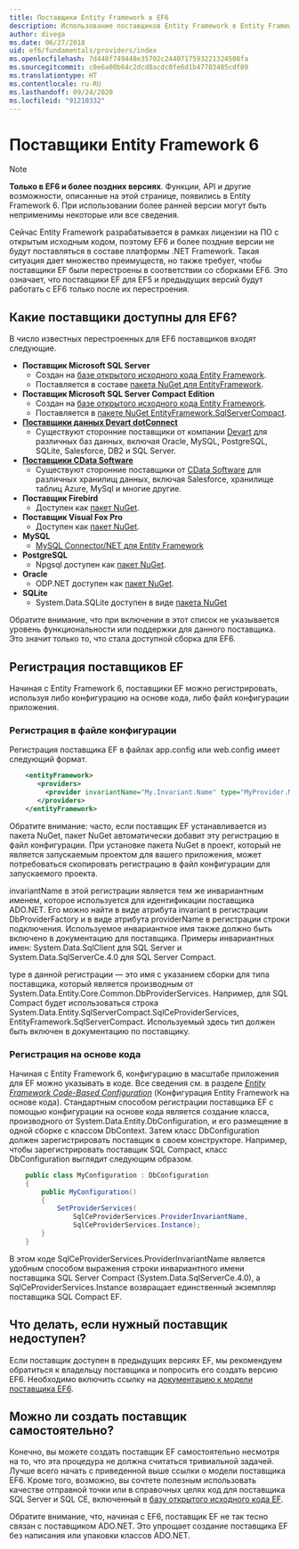 ```yaml
---
title: Поставщики Entity Framework в EF6
description: Использование поставщиков Entity Framework в Entity Framework 6
author: divega
ms.date: 06/27/2018
uid: ef6/fundamentals/providers/index
ms.openlocfilehash: 7d448f749448e35702c2440717593221324508fa
ms.sourcegitcommit: c0e6a00b64c2dcd8acdc0fe6d1b47703405cdf09
ms.translationtype: HT
ms.contentlocale: ru-RU
ms.lasthandoff: 09/24/2020
ms.locfileid: "91210332"
---
```

# <a name="entity-framework-6-providers"></a>Поставщики Entity Framework 6
> [!NOTE]
> **Только в EF6 и более поздних версиях**. Функции, API и другие возможности, описанные на этой странице, появились в Entity Framework 6. При использовании более ранней версии могут быть неприменимы некоторые или все сведения.

Сейчас Entity Framework разрабатывается в рамках лицензии на ПО с открытым исходным кодом, поэтому EF6 и более поздние версии не будут поставляться в составе платформы .NET Framework. Такая ситуация дает множество преимуществ, но также требует, чтобы поставщики EF были перестроены в соответствии со сборками EF6. Это означает, что поставщики EF для EF5 и предыдущих версий будут работать с EF6 только после их перестроения.

## <a name="which-providers-are-available-for-ef6"></a>Какие поставщики доступны для EF6?

В число известных перестроенных для EF6 поставщиков входят следующие.

*   **Поставщик Microsoft SQL Server**
    *   Создан на [базе открытого исходного кода Entity Framework](https://github.com/aspnet/EntityFramework6).
    *   Поставляется в составе [пакета NuGet для EntityFramework](https://nuget.org/packages/EntityFramework).
*   **Поставщик Microsoft SQL Server Compact Edition**
    *   Создан на [базе открытого исходного кода Entity Framework](https://github.com/aspnet/EntityFramework6).
    *   Поставляется в [пакете NuGet EntityFramework.SqlServerCompact](https://nuget.org/packages/EntityFramework.SqlServerCompact).
*   [**Поставщики данных Devart dotConnect**](https://www.devart.com/dotconnect/)
    *   Существуют сторонние поставщики от компании [Devart](https://www.devart.com/) для различных баз данных, включая Oracle, MySQL, PostgreSQL, SQLite, Salesforce, DB2 и SQL Server.
*   [**Поставщики CData Software**](https://www.cdata.com/ado/)
    *   Существуют сторонние поставщики от [CData Software](https://www.cdata.com/ado/) для различных хранилищ данных, включая Salesforce, хранилище таблиц Azure, MySql и многие другие.
*   **Поставщик Firebird**
    *   Доступен как [пакет NuGet](https://www.nuget.org/packages/EntityFramework.Firebird/).
*   **Поставщик Visual Fox Pro**
    *   Доступен как [пакет NuGet](https://www.nuget.org/packages/VFPEntityFrameworkProvider2/).
*   **MySQL**
    *   [MySQL Connector/NET для Entity Framework](https://dev.mysql.com/doc/connector-net/en/connector-net-entityframework60.html)
*   **PostgreSQL**
    *   Npgsql доступен как [пакет NuGet](https://www.nuget.org/packages/EntityFramework6.Npgsql/).
*   **Oracle**
    *   ODP.NET доступен как [пакет NuGet](https://www.nuget.org/packages/Oracle.ManagedDataAccess.EntityFramework/).
*   **SQLite**
    *   System.Data.SQLite доступен в виде [пакета NuGet](https://www.nuget.org/packages/System.Data.SQLite/)

Обратите внимание, что при включении в этот список не указывается уровень функциональности или поддержки для данного поставщика. Это значит только то, что стала доступной сборка для EF6.

## <a name="registering-ef-providers"></a>Регистрация поставщиков EF

Начиная с Entity Framework 6, поставщики EF можно регистрировать, используя либо конфигурацию на основе кода, либо файл конфигурации приложения.

### <a name="config-file-registration"></a>Регистрация в файле конфигурации

Регистрация поставщика EF в файлах app.config или web.config имеет следующий формат.


``` xml
    <entityFramework>
       <providers>
         <provider invariantName="My.Invariant.Name" type="MyProvider.MyProviderServices, MyAssembly" />
       </providers>
    </entityFramework>
```

Обратите внимание: часто, если поставщик EF устанавливается из пакета NuGet, пакет NuGet автоматически добавит эту регистрацию в файл конфигурации. При установке пакета NuGet в проект, который не является запускаемым проектом для вашего приложения, может потребоваться скопировать регистрацию в файл конфигурации для запускаемого проекта.

invariantName в этой регистрации является тем же инвариантным именем, которое используется для идентификации поставщика ADO.NET. Его можно найти в виде атрибута invariant в регистрации DbProviderFactory и в виде атрибута providerName в регистрации строки подключения. Используемое инвариантное имя также должно быть включено в документацию для поставщика. Примеры инвариантных имен: System.Data.SqlClient для SQL Server и System.Data.SqlServerCe.4.0 для SQL Server Compact.

type в данной регистрации — это имя с указанием сборки для типа поставщика, который является производным от System.Data.Entity.Core.Common.DbProviderServices. Например, для SQL Compact будет использоваться строка System.Data.Entity.SqlServerCompact.SqlCeProviderServices, EntityFramework.SqlServerCompact. Используемый здесь тип должен быть включен в документацию по поставщику.

### <a name="code-based-registration"></a>Регистрация на основе кода

Начиная с Entity Framework 6, конфигурацию в масштабе приложения для EF можно указывать в коде. Все сведения см. в разделе _[Entity Framework Code-Based Configuration](https://msdn.microsoft.com/data/jj680699)_ (Конфигурация Entity Framework на основе кода). Стандартным способом регистрации поставщика EF с помощью конфигурации на основе кода является создание класса, производного от System.Data.Entity.DbConfiguration, и его размещение в одной сборке с классом DbContext. Затем класс DbConfiguration должен зарегистрировать поставщик в своем конструкторе. Например, чтобы зарегистрировать поставщик SQL Compact, класс DbConfiguration выглядит следующим образом.

``` csharp
    public class MyConfiguration : DbConfiguration
    {
        public MyConfiguration()
        {
            SetProviderServices(
                SqlCeProviderServices.ProviderInvariantName,
                SqlCeProviderServices.Instance);
        }
    }
```

В этом коде SqlCeProviderServices.ProviderInvariantName является удобным способом выражения строки инвариантного имени поставщика SQL Server Compact (System.Data.SqlServerCe.4.0), а SqlCeProviderServices.Instance возвращает единственный экземпляр поставщика SQL Compact EF.

## <a name="what-if-the-provider-i-need-isnt-available"></a>Что делать, если нужный поставщик недоступен?

Если поставщик доступен в предыдущих версиях EF, мы рекомендуем обратиться к владельцу поставщика и попросить его создать версию EF6. Необходимо включить ссылку на [документацию к модели поставщика EF6](xref:ef6/fundamentals/providers/provider-model).

## <a name="can-i-write-a-provider-myself"></a>Можно ли создать поставщик самостоятельно?

Конечно, вы можете создать поставщик EF самостоятельно несмотря на то, что эта процедура не должна считаться тривиальной задачей. Лучше всего начать с приведенной выше ссылки о модели поставщика EF6. Кроме того, возможно, вы сочтете полезным использовать качестве отправной точки или в справочных целях код для поставщика SQL Server и SQL CE, включенный в [базу открытого исходного кода EF](https://github.com/aspnet/EntityFramework6).

Обратите внимание, что, начиная с EF6, поставщик EF не так тесно связан с поставщиком ADO.NET. Это упрощает создание поставщика EF без написания или упаковки классов ADO.NET.
